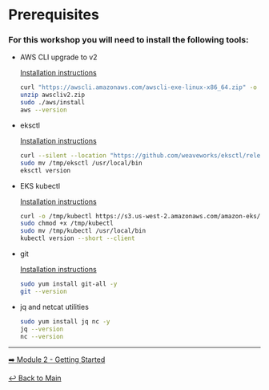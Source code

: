 # Prerequisites

### For this workshop you will need to install the following tools:


- AWS CLI upgrade to v2

  [Installation instructions](https://docs.aws.amazon.com/cli/latest/userguide/getting-started-install.html)
  
  ```bash
  curl "https://awscli.amazonaws.com/awscli-exe-linux-x86_64.zip" -o "awscliv2.zip"
  unzip awscliv2.zip
  sudo ./aws/install
  aws --version
  ```

- eksctl

  [Installation instructions](https://docs.aws.amazon.com/eks/latest/userguide/eksctl.html)
  
  ```bash
  curl --silent --location "https://github.com/weaveworks/eksctl/releases/latest/download/eksctl_$(uname -s)_amd64.tar.gz" | tar xz -C /tmp
  sudo mv /tmp/eksctl /usr/local/bin
  eksctl version
  ```

- EKS kubectl

  [Installation instructions](https://docs.aws.amazon.com/eks/latest/userguide/install-kubectl.html)
  
  ```bash
  curl -o /tmp/kubectl https://s3.us-west-2.amazonaws.com/amazon-eks/1.23.7/2022-06-29/bin/linux/amd64/kubectl
  sudo chmod +x /tmp/kubectl
  sudo mv /tmp/kubectl /usr/local/bin
  kubectl version --short --client
  ```

- git

  [Installation instructions](https://git-scm.com/book/en/v2/Getting-Started-Installing-Git)

  ```bash
  sudo yum install git-all -y
  git --version
  ```

- jq and netcat utilities

  ```bash
  sudo yum install jq nc -y
  jq --version
  nc --version
  ```
  
---

[:arrow_right: Module 2 - Getting Started](/modules/module-2-getting-started.md)
 
[:leftwards_arrow_with_hook: Back to Main](/README.md)
